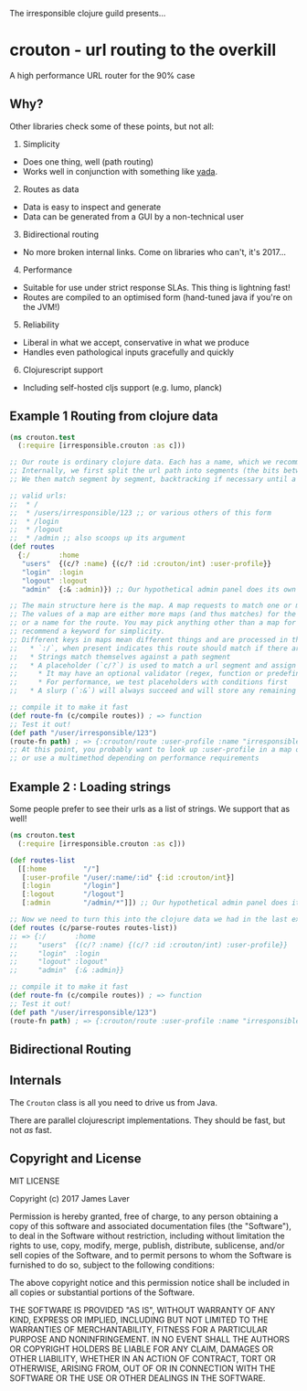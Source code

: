 The irresponsible clojure guild presents...

# crouton - url routing to the overkill

A high performance URL router for the 90% case

## Why?

Other libraries check some of these points, but not all:

1. Simplicity

* Does one thing, well (path routing)
* Works well in conjunction with something like [yada](https://github.com/juxt/yada/).

2. Routes as data

* Data is easy to inspect and generate
* Data can be generated from a GUI by a non-technical user

3. Bidirectional routing

* No more broken internal links. Come on libraries who can't, it's 2017...

4. Performance

* Suitable for use under strict response SLAs. This thing is lightning fast!
* Routes are compiled to an optimised form (hand-tuned java if you're on the JVM!)

5. Reliability

* Liberal in what we accept, conservative in what we produce
* Handles even pathological inputs gracefully and quickly

6. Clojurescript support

* Including self-hosted cljs support (e.g. lumo, planck)

## Example 1 Routing from clojure data

```clojure
(ns crouton.test
  (:require [irresponsible.crouton :as c]))

;; Our route is ordinary clojure data. Each has a name, which we recommend be a keyword.
;; Internally, we first split the url path into segments (the bits between the slashes)
;; We then match segment by segment, backtracking if necessary until a route matches

;; valid urls:
;;  * /
;;  * /users/irresponsible/123 ;; or various others of this form
;;  * /login
;;  * /logout
;;  * /admin ;; also scoops up its argument
(def routes
  {:/       :home
   "users"  {(c/? :name) {(c/? :id :crouton/int) :user-profile}}
   "login"  :login
   "logout" :logout
   "admin"  {:& :admin)}) ;; Our hypothetical admin panel does its own thing, we scoop the segments

;; The main structure here is the map. A map requests to match one or more alternative routes
;; The values of a map are either more maps (and thus matches) for the rest of the segments
;; or a name for the route. You may pick anything other than a map for a name, though we
;; recommend a keyword for simplicity.
;; Different keys in maps mean different things and are processed in this order:
;;   * `:/`, when present indicates this route should match if there are no more url segments
;;   * Strings match themselves against a path segment
;;   * A placeholder (`c/?`) is used to match a url segment and assign it a name
;;     * It may have an optional validator (regex, function or predefined (keyword))
;;     * For performance, we test placeholders with conditions first
;;   * A slurp (`:&`) will always succeed and will store any remaining segments.

;; compile it to make it fast
(def route-fn (c/compile routes)) ; => function
;; Test it out!
(def path "/user/irresponsible/123")
(route-fn path) ; => {:crouton/route :user-profile :name "irresponsible" :id 123}
;; At this point, you probably want to look up :user-profile in a map of functions
;; or use a multimethod depending on performance requirements
```

## Example 2 : Loading strings

Some people prefer to see their urls as a list of strings. We support that as well!

```clojure
(ns crouton.test
  (:require [irresponsible.crouton :as c]))

(def routes-list
  [[:home         "/"]
   [:user-profile "/user/:name/:id" {:id :crouton/int}]
   [:login        "/login"]
   [:logout       "/logout"]
   [:admin        "/admin/*"]]) ;; Our hypothetical admin panel does its own thing

;; Now we need to turn this into the clojure data we had in the last example
(def routes (c/parse-routes routes-list))
;; => {:/       :home
;;     "users"  {(c/? :name) {(c/? :id :crouton/int) :user-profile}}
;;     "login"  :login
;;     "logout" :logout"
;;     "admin"  {:& :admin}}

;; compile it to make it fast
(def route-fn (c/compile routes)) ; => function
;; Test it out!
(def path "/user/irresponsible/123")
(route-fn path) ; => {:crouton/route :user-profile :name "irresponsible" :id 123}
```

## Bidirectional Routing


## Internals

The `Crouton` class is all you need to drive us from Java.

There are parallel clojurescript implementations. They should be fast, but not *as* fast.

## Copyright and License

MIT LICENSE

Copyright (c) 2017 James Laver

Permission is hereby granted, free of charge, to any person obtaining a copy of this software and associated documentation files (the "Software"), to deal in the Software without restriction, including without limitation the rights to use, copy, modify, merge, publish, distribute, sublicense, and/or sell copies of the Software, and to permit persons to whom the Software is furnished to do so, subject to the following conditions:

The above copyright notice and this permission notice shall be included in all copies or substantial portions of the Software.

THE SOFTWARE IS PROVIDED "AS IS", WITHOUT WARRANTY OF ANY KIND, EXPRESS OR IMPLIED, INCLUDING BUT NOT LIMITED TO THE WARRANTIES OF MERCHANTABILITY, FITNESS FOR A PARTICULAR PURPOSE AND NONINFRINGEMENT. IN NO EVENT SHALL THE AUTHORS OR COPYRIGHT HOLDERS BE LIABLE FOR ANY CLAIM, DAMAGES OR OTHER LIABILITY, WHETHER IN AN ACTION OF CONTRACT, TORT OR OTHERWISE, ARISING FROM, OUT OF OR IN CONNECTION WITH THE SOFTWARE OR THE USE OR OTHER DEALINGS IN THE SOFTWARE.

